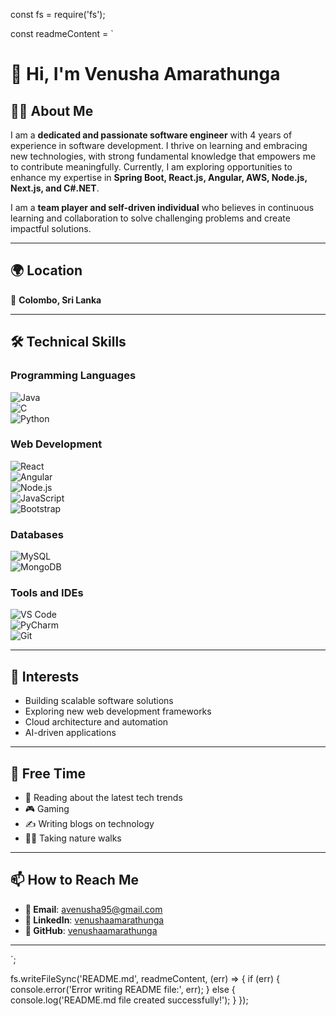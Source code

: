 const fs = require('fs');

const readmeContent = `
# 👋 Hi, I'm Venusha Amarathunga

## 🧑‍💻 About Me
I am a **dedicated and passionate software engineer** with 4 years of experience in software development. I thrive on learning and embracing new technologies, with strong fundamental knowledge that empowers me to contribute meaningfully. Currently, I am exploring opportunities to enhance my expertise in **Spring Boot, React.js, Angular, AWS, Node.js, Next.js, and C#.NET**.

I am a **team player and self-driven individual** who believes in continuous learning and collaboration to solve challenging problems and create impactful solutions.

---

## 🌍 Location
📍 **Colombo, Sri Lanka**

---

## 🛠️ Technical Skills
### Programming Languages  
![Java](https://img.shields.io/badge/Java-ED8B00?style=for-the-badge&logo=java&logoColor=white)  
![C](https://img.shields.io/badge/C-00599C?style=for-the-badge&logo=c&logoColor=white)  
![Python](https://img.shields.io/badge/Python-3776AB?style=for-the-badge&logo=python&logoColor=white)  

### Web Development  
![React](https://img.shields.io/badge/React-20232A?style=for-the-badge&logo=react&logoColor=61DAFB)  
![Angular](https://img.shields.io/badge/Angular-DD0031?style=for-the-badge&logo=angular&logoColor=white)  
![Node.js](https://img.shields.io/badge/Node.js-339933?style=for-the-badge&logo=nodedotjs&logoColor=white)  
![JavaScript](https://img.shields.io/badge/JavaScript-F7DF1E?style=for-the-badge&logo=javascript&logoColor=black)  
![Bootstrap](https://img.shields.io/badge/Bootstrap-563D7C?style=for-the-badge&logo=bootstrap&logoColor=white)  

### Databases  
![MySQL](https://img.shields.io/badge/MySQL-4479A1?style=for-the-badge&logo=mysql&logoColor=white)  
![MongoDB](https://img.shields.io/badge/MongoDB-4EA94B?style=for-the-badge&logo=mongodb&logoColor=white)  

### Tools and IDEs  
![VS Code](https://img.shields.io/badge/VS%20Code-007ACC?style=for-the-badge&logo=visual-studio-code&logoColor=white)  
![PyCharm](https://img.shields.io/badge/PyCharm-000000?style=for-the-badge&logo=pycharm&logoColor=white)  
![Git](https://img.shields.io/badge/Git-F05032?style=for-the-badge&logo=git&logoColor=white)  

---

## 🌟 Interests
- Building scalable software solutions
- Exploring new web development frameworks
- Cloud architecture and automation
- AI-driven applications

---

## 🎯 Free Time
- 📖 Reading about the latest tech trends  
- 🎮 Gaming  
- ✍️ Writing blogs on technology  
- 🚶‍♂️ Taking nature walks  

---

## 📫 How to Reach Me
- **📧 Email**: [avenusha95@gmail.com](mailto:avenusha95@gmail.com)  
- **🔗 LinkedIn**: [venushaamarathunga](https://www.linkedin.com/in/venushaamarathunga)  
- **📁 GitHub**: [venushaamarathunga](https://github.com/venushaamarathunga)  

---

`;

fs.writeFileSync('README.md', readmeContent, (err) => {
  if (err) {
    console.error('Error writing README file:', err);
  } else {
    console.log('README.md file created successfully!');
  }
});
